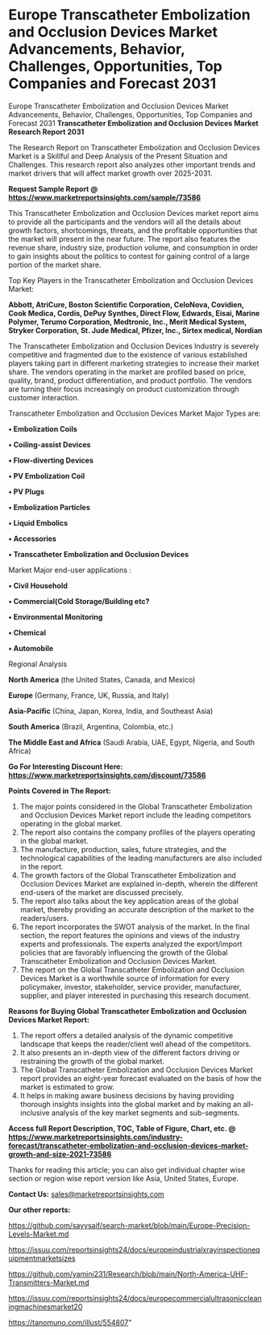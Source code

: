 # Europe Transcatheter Embolization and Occlusion Devices Market Advancements, Behavior, Challenges, Opportunities, Top Companies and Forecast 2031
Europe Transcatheter Embolization and Occlusion Devices Market Advancements, Behavior, Challenges, Opportunities, Top Companies and Forecast 2031
<strong>Transcatheter Embolization and Occlusion Devices Market Research Report 2031</strong>

The Research Report on Transcatheter Embolization and Occlusion Devices Market is a Skillful and Deep Analysis of the Present Situation and Challenges. This research report also analyzes other important trends and market drivers that will affect market growth over 2025-2031.

<strong>Request Sample Report @ <a href=https://www.marketreportsinsights.com/sample/73586>https://www.marketreportsinsights.com/sample/73586</a></strong>

This Transcatheter Embolization and Occlusion Devices market report aims to provide all the participants and the vendors will all the details about growth factors, shortcomings, threats, and the profitable opportunities that the market will present in the near future. The report also features the revenue share, industry size, production volume, and consumption in order to gain insights about the politics to contest for gaining control of a large portion of the market share.

Top Key Players in the Transcatheter Embolization and Occlusion Devices Market:

<strong>Abbott, AtriCure, Boston Scientific Corporation, CeloNova, Covidien, Cook Medica, Cordis, DePuy Synthes, Direct Flow, Edwards, Eisai, Marine Polymer, Terumo Corporation, Medtronic, Inc., Merit Medical System, Stryker Corporation, St. Jude Medical, Pfizer, Inc., Sirtex medical, Nordian</strong>

The Transcatheter Embolization and Occlusion Devices Industry is severely competitive and fragmented due to the existence of various established players taking part in different marketing strategies to increase their market share. The vendors operating in the market are profiled based on price, quality, brand, product differentiation, and product portfolio. The vendors are turning their focus increasingly on product customization through customer interaction.

Transcatheter Embolization and Occlusion Devices Market Major Types are:

<strong>• Embolization Coils

• Coiling-assist Devices

• Flow-diverting Devices

• PV Embolization Coil

• PV Plugs

• Embolization Particles

• Liquid Embolics

• Accessories

• Transcatheter Embolization and Occlusion Devices</strong>

Market Major end-user applications :

<strong>• Civil Household

• Commercial(Cold Storage/Building etc?

• Environmental Monitoring

• Chemical

• Automobile</strong>

Regional Analysis

</u><strong><b>North America</b></strong> (the United States, Canada, and Mexico)

<strong><b>Europe </b></strong>(Germany, France, UK, Russia, and Italy)

<strong><b>Asia-Pacific</b></strong> (China, Japan, Korea, India, and Southeast Asia)

<strong><b>South America</b></strong> (Brazil, Argentina, Colombia, etc.)

<strong><b>The Middle East and Africa</b></strong> (Saudi Arabia, UAE, Egypt, Nigeria, and South Africa)

<strong>Go For Interesting Discount Here: <a href=https://www.marketreportsinsights.com/discount/73586>https://www.marketreportsinsights.com/discount/73586</a></strong>

<strong>Points Covered in The Report:</strong>
<ol>
  <li>The major points considered in the Global Transcatheter Embolization and Occlusion Devices Market report include the leading competitors operating in the global market.</li>
  <li>The report also contains the company profiles of the players operating in the global market.</li>
  <li>The manufacture, production, sales, future strategies, and the technological capabilities of the leading manufacturers are also included in the report.</li>
  <li>The growth factors of the Global Transcatheter Embolization and Occlusion Devices Market are explained in-depth, wherein the different end-users of the market are discussed precisely.</li>
  <li>The report also talks about the key application areas of the global market, thereby providing an accurate description of the market to the readers/users.</li>
  <li>The report incorporates the SWOT analysis of the market. In the final section, the report features the opinions and views of the industry experts and professionals. The experts analyzed the export/import policies that are favorably influencing the growth of the Global Transcatheter Embolization and Occlusion Devices Market.</li>
  <li>The report on the Global Transcatheter Embolization and Occlusion Devices Market is a worthwhile source of information for every policymaker, investor, stakeholder, service provider, manufacturer, supplier, and player interested in purchasing this research document.</li>
</ol>
<strong>Reasons for Buying Global Transcatheter Embolization and Occlusion Devices Market Report:</strong>

<ol>
  <li>The report offers a detailed analysis of the dynamic competitive landscape that keeps the reader/client well ahead of the competitors.</li>
  <li>It also presents an in-depth view of the different factors driving or restraining the growth of the global market.</li>
  <li>The Global Transcatheter Embolization and Occlusion Devices Market report provides an eight-year forecast evaluated on the basis of how the market is estimated to grow.</li>
  <li>It helps in making aware business decisions by having providing thorough insights insights into the global market and by making an all-inclusive analysis of the key market segments and sub-segments.</li>
</ol>
<strong>Access full Report Description, TOC, Table of Figure, Chart, etc. @ <a href=https://www.marketreportsinsights.com/industry-forecast/transcatheter-embolization-and-occlusion-devices-market-growth-and-size-2021-73586>https://www.marketreportsinsights.com/industry-forecast/transcatheter-embolization-and-occlusion-devices-market-growth-and-size-2021-73586</a></strong>


Thanks for reading this article; you can also get individual chapter wise section or region wise report version like Asia, United States, Europe.

<strong>Contact Us:</strong>
sales@marketreportsinsights.com

<strong>Our other reports:</strong>

<a href=https://github.com/sayysaif/search-market/blob/main/Europe-Precision-Levels-Market.md>https://github.com/sayysaif/search-market/blob/main/Europe-Precision-Levels-Market.md</a>

<a href=https://issuu.com/reportsinsights24/docs/europeindustrialxrayinspectionequipmentmarketsizes>https://issuu.com/reportsinsights24/docs/europeindustrialxrayinspectionequipmentmarketsizes</a>

<a href=https://github.com/yamini231/Research/blob/main/North-America-UHF-Transmitters-Market.md>https://github.com/yamini231/Research/blob/main/North-America-UHF-Transmitters-Market.md</a>

<a href=https://issuu.com/reportsinsights24/docs/europecommercialultrasoniccleaningmachinesmarket20>https://issuu.com/reportsinsights24/docs/europecommercialultrasoniccleaningmachinesmarket20</a>

<a href=https://tanomuno.com/illust/554807>https://tanomuno.com/illust/554807</a>"
